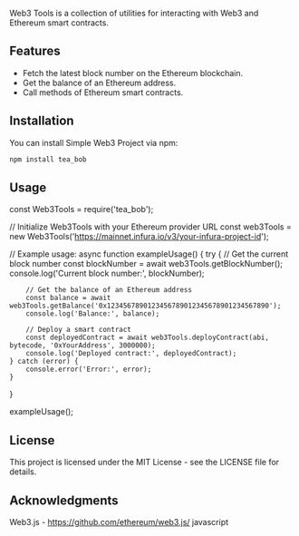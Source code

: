Web3 Tools is a collection of utilities for interacting with Web3 and Ethereum smart contracts.


## Features

- Fetch the latest block number on the Ethereum blockchain.
- Get the balance of an Ethereum address.
- Call methods of Ethereum smart contracts.

## Installation

You can install Simple Web3 Project via npm:

```bash
npm install tea_bob
```
## Usage

const Web3Tools = require('tea_bob');

// Initialize Web3Tools with your Ethereum provider URL
const web3Tools = new Web3Tools('https://mainnet.infura.io/v3/your-infura-project-id');

// Example usage:
async function exampleUsage() {
    try {
        // Get the current block number
        const blockNumber = await web3Tools.getBlockNumber();
        console.log('Current block number:', blockNumber);

        // Get the balance of an Ethereum address
        const balance = await web3Tools.getBalance('0x1234567890123456789012345678901234567890');
        console.log('Balance:', balance);

        // Deploy a smart contract
        const deployedContract = await web3Tools.deployContract(abi, bytecode, '0xYourAddress', 3000000);
        console.log('Deployed contract:', deployedContract);
    } catch (error) {
        console.error('Error:', error);
    }
}

exampleUsage();


## License

This project is licensed under the MIT License - see the LICENSE file for details.

## Acknowledgments

Web3.js - https://github.com/ethereum/web3.js/
javascript
